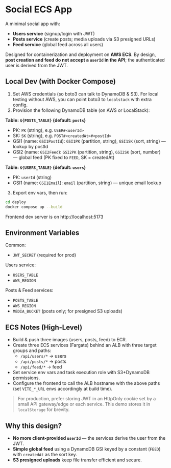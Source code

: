 
# Social ECS App

A minimal social app with:
- **Users service** (signup/login with JWT)
- **Posts service** (create posts; media uploads via S3 presigned URLs)
- **Feed service** (global feed across all users)

Designed for containerization and deployment on **AWS ECS**. By design, **post creation and feed do not accept a `userId` in the API**; the authenticated user is derived from the JWT.

## Local Dev (with Docker Compose)

1. Set AWS credentials (so boto3 can talk to DynamoDB & S3). For local testing without AWS, you can point boto3 to `localstack` with extra config.
2. Provision the following DynamoDB table (on AWS or LocalStack):

**Table: `${POSTS_TABLE}` (default: `posts`)**
- PK: `PK` (string), e.g. `USER#<userId>`
- SK: `SK` (string), e.g. `POST#<createdAt>#<postId>`
- GSI1 (name: `GSI1PostId`): `GSI1PK` (partition, string), `GSI1SK` (sort, string) — lookup by postId
- GSI2 (name: `GSI2Feed`): `GSI2PK` (partition, string), `GSI2SK` (sort, number) — global feed (PK fixed to `FEED`, SK = createdAt)

**Table: `${USERS_TABLE}` (default: `users`)**
- PK: `userId` (string)
- GSI1 (name: `GSI1Email`): `email` (partition, string) — unique email lookup

3. Export env vars, then run:

```bash
cd deploy
docker compose up --build
```

Frontend dev server is on http://localhost:5173

## Environment Variables

Common:
- `JWT_SECRET` (required for prod)

Users service:
- `USERS_TABLE`
- `AWS_REGION`

Posts & Feed services:
- `POSTS_TABLE`
- `AWS_REGION`
- `MEDIA_BUCKET` (posts only; for presigned S3 uploads)

## ECS Notes (High-Level)

- Build & push three images (users, posts, feed) to ECR.
- Create three ECS services (Fargate) behind an ALB with three target groups and paths:
  - `/api/users/*` -> users
  - `/api/posts/*` -> posts
  - `/api/feed/*` -> feed
- Set service env vars and task execution role with S3+DynamoDB permissions.
- Configure the frontend to call the ALB hostname with the above paths (set `VITE_*_URL` envs accordingly at build time).

> For production, prefer storing JWT in an HttpOnly cookie set by a small API gateway/edge or each service. This demo stores it in `localStorage` for brevity.

## Why this design?

- **No more client-provided `userId`** — the services derive the user from the JWT.
- **Simple global feed** using a DynamoDB GSI keyed by a constant (`FEED`) with `createdAt` as the sort key.
- **S3 presigned uploads** keep file transfer efficient and secure.

